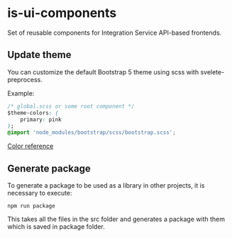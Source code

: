 # is-ui-components

Set of reusable components for Integration Service API-based frontends.

## Update theme

You can customize the default Bootstrap 5 theme
using scss with svelete-preprocess.

Example:

```css
/* global.scss or some root component */
$theme-colors: (
	primary: pink
);
@import 'node_modules/bootstrap/scss/bootstrap.scss';
```

[Color reference](https://getbootstrap.com/docs/5.0/customize/color/#theme-colors)

## Generate package

To generate a package to be used as a library in other projects, it is necessary to execute:

`npm run package`

This takes all the files in the src folder and generates a package with them which is saved in package folder.
